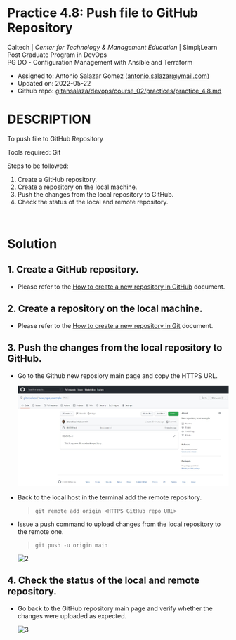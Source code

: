 # Practice 4.8: Push file to GitHub Repository

Caltech | _Center for Technology & Management Education_ | Simpl¡Learn <br/>
Post Graduate Program in DevOps <br/>
PG DO - Configuration Management with Ansible and Terraform <br/>

- Assigned to: Antonio Salazar Gomez ([antonio.salazar@ymail.com](mailto:antonio.salazar@ymail.com))
- Updated on:  2022-05-22 
- Github repo: [gitansalaza/devops/course_02/practices/practice_4.8.md](https://github.com/gitansalaza/devops/blob/main/course_02/practices/practice_4.8.md)

# DESCRIPTION
To push file to GitHub Repository

Tools required: Git

Steps to be followed:

1. Create a GitHub repository.
2. Create a repository on the local machine.
3. Push the changes from the local repository to GitHub.
4. Check the status of the local and remote repository.

<br/>

# Solution
## 1. Create a GitHub repository.
- Please refer to the [How to create a new repository in GitHub](https://github.com/gitansalaza/devops/blob/main/git_and_github/repository/create_a_new_repository_in_github.md) document.

## 2. Create a repository on the local machine.
- Please refer to the [How to create a new repository in Git](https://github.com/gitansalaza/devops/blob/main/git_and_github/repository/create_a_new_repository_in_git.md) document.

## 3. Push the changes from the local repository to GitHub.

  - Go to the Github new reposiory main page and copy the HTTPS URL.

    ![1](images/4.8.git_create_a_new_repo_03.jpg)

  - Back to the local host in the terminal add the remote repository.

    >```
    > git remote add origin <HTTPS GitHub repo URL>
    >```

  - Issue a push command to upload changes from the local repository to the remote one.

    >```
    > git push -u origin main
    >```

    ![2](images/4.8.git_create_a_new_repo_04b.jpg)


## 4. Check the status of the local and remote repository.

  - Go back to the GitHub repository main page and verify whether the changes were uploaded as expected.

    ![3](images/4.8.git_create_a_new_repo_05.jpg)

 
